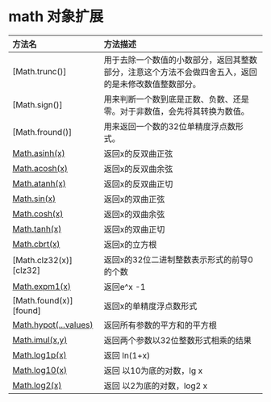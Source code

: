# math 对象扩展

| 方法名                | 方法描述                                                                                             |
| :-------------------- | :--------------------------------------------------------------------------------------------------- |
| [Math.trunc()]          | 用于去除一个数值的小数部分，返回其整数部分，注意这个方法不会做四舍五入，返回的是未修改数值整数部分。 |
| [Math.sign()]          | 用来判断一个数到底是正数、负数、还是零。对于非数值，会先将其转换为数值。 |
| [Math.fround()]          | 用来返回一个数的32位单精度浮点数形式。 |
| [Math.asinh(x)][asinh()]         | 返回x的反双曲正弦                                                                                    |
| [Math.acosh(x)][acosh()]         | 返回x的反双曲余弦                                                                                    |
| [Math.atanh(x)][atanh()]         | 返回x的反双曲正切                                                                                    |
| [Math.sin(x)][sin()]           | 返回x的双曲正弦                                                                                      |
| [Math.cosh(x)][cosh()]          | 返回x的双曲余弦                                                                                      |
| [Math.tanh(x)][tanh()]          | 返回x的双曲正切                                                                                      |
| [Math.cbrt(x)][cbrt()]          | 返回x的立方根                                                                                        |
| [Math.clz32(x)][clz32]         | 返回x的32位二进制整数表示形式的前导0的个数                                                           |
| [Math.expm1(x)][expm1()]         | 返回e^x -1                                                                                           |
| [Math.found(x)][found]         | 返回x的单精度浮点数形式                                                                              |
| [Math.hypot(...values)][hypot()] | 返回所有参数的平方和的平方根                                                                         |
| [Math.imul(x,y)][imul()]        | 返回两个参数以32位整数形式相乘的结果                                                                 |
| [Math.log1p(x)][log1p()]         | 返回 ln(1+x)                                                                                         |
| [Math.log10(x)][log10()]         | 返回 以10为底的对数，lg x                                                                            |
| [Math.log2(x)][log2()]          | 返回 以2为底的对数，log2 x                                                                           |

[trunc()]: https://developer.mozilla.org/zh-CN/docs/Web/JavaScript/Reference/Global_Objects/Math/trunc
[sign()]: https://developer.mozilla.org/zh-CN/docs/Web/JavaScript/Reference/Global_Objects/Math/sign
[fround()]: https://developer.mozilla.org/zh-CN/docs/Web/JavaScript/Reference/Global_Objects/Math/fround
[asinh()]: https://developer.mozilla.org/zh-CN/docs/Web/JavaScript/Reference/Global_Objects/Math/asinh
[acosh()]: https://developer.mozilla.org/zh-CN/docs/Web/JavaScript/Reference/Global_Objects/Math/acosh
[atanh()]: https://developer.mozilla.org/zh-CN/docs/Web/JavaScript/Reference/Global_Objects/Math/atanh
[sin()]: https://developer.mozilla.org/zh-CN/docs/Web/JavaScript/Reference/Global_Objects/Math/sin
[cosh()]: https://developer.mozilla.org/zh-CN/docs/Web/JavaScript/Reference/Global_Objects/Math/cosh
[tanh()]: https://developer.mozilla.org/zh-CN/docs/Web/JavaScript/Reference/Global_Objects/Math/tanh
[cbrt()]: https://developer.mozilla.org/zh-CN/docs/Web/JavaScript/Reference/Global_Objects/Math/cbrt
[clz32()]: https://developer.mozilla.org/zh-CN/docs/Web/JavaScript/Reference/Global_Objects/Math/clz32
[expm1()]: https://developer.mozilla.org/zh-CN/docs/Web/JavaScript/Reference/Global_Objects/Math/expm1
[found()]: https://developer.mozilla.org/zh-CN/docs/Web/JavaScript/Reference/Global_Objects/Math/found
[hypot()]: https://developer.mozilla.org/zh-CN/docs/Web/JavaScript/Reference/Global_Objects/Math/hypot
[imul()]: https://developer.mozilla.org/zh-CN/docs/Web/JavaScript/Reference/Global_Objects/Math/imul
[log1p()]: https://developer.mozilla.org/zh-CN/docs/Web/JavaScript/Reference/Global_Objects/Math/log1p
[log10()]: https://developer.mozilla.org/zh-CN/docs/Web/JavaScript/Reference/Global_Objects/Math/log10
[log2()]: https://developer.mozilla.org/zh-CN/docs/Web/JavaScript/Reference/Global_Objects/Math/log2